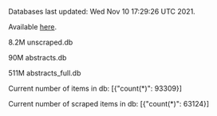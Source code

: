 Databases last updated: Wed Nov 10 17:29:26 UTC 2021. 

Available [here](https://github.com/cbeauhilton/ash-db/releases).

8.2M	unscraped.db

90M	abstracts.db

511M	abstracts_full.db

Current number of items in db:
[{"count(*)": 93309}]

Current number of scraped items in db:
[{"count(*)": 63124}]

